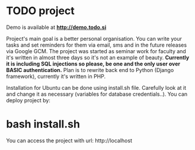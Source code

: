 TODO project
============================
Demo is available at **http://demo.todo.si**

Project's main goal is a better personal organisation. You can write your tasks and set reminders for them via email, sms and in the future releases via Google GCM.
The project was started as seminar work for faculty and it's written in almost three days so it's not an example of beauty. **Currently it is including SQL injections so please, be one and the only user over BASIC authentication.** Plan is to rewrite back end to Python (Django framework), currently it's written in PHP.

Installation for Ubuntu can be done using install.sh file. Carefully look at it and change it as necessary (variables for database credentials..).
You can deploy project by:

  # bash install.sh
  
You can access the project with url:
http://localhost


